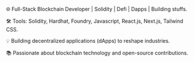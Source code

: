 🌐 Full-Stack Blockchain Developer | Solidity | Defi | Dapps | Building stuffs.


🛠️ Tools:  Solidity, Hardhat, Foundry, Javascript, React.js, Next.js, Tailwind CSS.


💡 Building decentralized applications (dApps) to reshape industries.


📚 Passionate about blockchain technology and open-source contributions.
